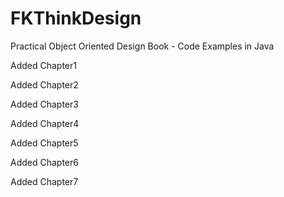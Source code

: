 # FKThinkDesign
Practical Object Oriented Design Book - Code Examples in Java

Added Chapter1

Added Chapter2

Added Chapter3

Added Chapter4

Added Chapter5

Added Chapter6

Added Chapter7
